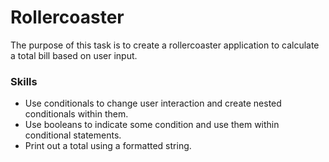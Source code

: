 # Rollercoaster
The purpose of this task is to create a rollercoaster application to calculate a total bill based on user input.

### Skills
- Use conditionals to change user interaction and create nested conditionals within them. 
- Use booleans to indicate some condition and use them within conditional statements.
- Print out a total using a formatted string.
